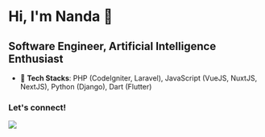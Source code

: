 # Hi, I'm Nanda 🙌 

## Software Engineer, Artificial Intelligence Enthusiast

<!-- An informatics engineering graduate student, concentrating on Software Engineering and Artificial Intelligence (AI), who is motivated, visionary, and capable of being a groundbreaker. Seeking MT Program as a platform for learning and growing. During the lectures, successfully led an internal technology organization by demonstrating the values of professionalism, utilization of technology, teamwork, and persuasive communication. -->

<!-- - :blue_heart: **Hands On**: VueJS -->
- :robot: **Tech Stacks**: PHP (CodeIgniter, Laravel), JavaScript (VueJS, NuxtJS, NextJS), Python (Django), Dart (Flutter)
<!-- - :green_apple: **Learn**: Java, Swift -->

### Let's connect!
<p>
    <a href="https://linkedin.com/in/nandahadymulya" target="blank"><img src="https://img.shields.io/badge/LinkedIn-30302f?style=flat&logo=linkedin" /></a>
</p>
